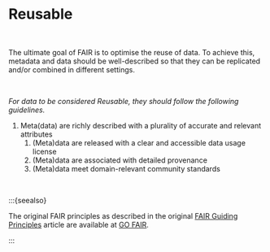 # Reusable

</br>

The ultimate goal of FAIR is to optimise the reuse of data. To achieve this, metadata and data should be well-described so that they can be replicated and/or combined in different settings. 

</br>

*For data to be considered Reusable, they should follow the following guidelines.*

1. Meta(data) are richly described with a plurality of accurate and relevant attributes 
   1. (Meta)data are released with a clear and accessible data usage license 
   2. (Meta)data are associated with detailed provenance 
   3. (Meta)data meet domain-relevant community standards 

 </br>

:::{seealso}

The original FAIR principles as described in the original [FAIR Guiding Principles](https://www.nature.com/articles/sdata201618) article are available at [GO FAIR](https://www.go-fair.org/fair-principles/).

:::